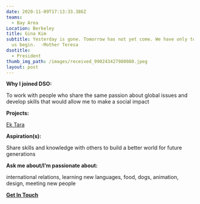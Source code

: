 ```yaml
---
date: 2020-11-09T17:13:33.386Z
teams:
  - Bay Area
Location: Berkeley
title: Gina Kim
subtitle: Yesterday is gone. Tomorrow has not yet come. We have only today. Let
  us begin.  -Mother Teresa
dsotitle:
  - President
thumb_img_path: /images/received_990243427980080.jpeg
layout: post
---
```

**Why I joined DSO:** 

<!--StartFragment-->To work with people who share the same passion about global issues and develop skills that would allow me to make a social impact

<!--EndFragment-->

**Projects:**

[Ek Tara](https://ektara.org.in/)

**Aspiration(s):** 

<!--StartFragment-->Share skills and knowledge with others to build a better world for future generations

<!--EndFragment-->

**Ask me about/I’m passionate about:** 

<!--StartFragment-->international relations, learning new languages, food, dogs, animation, design, meeting new people

<!--EndFragment-->

**[Get In Touch](mailto:ginakim@dsoglobal.org)**